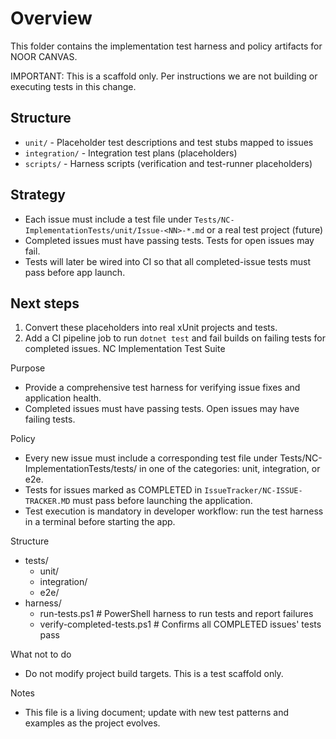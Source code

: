 # Overview

This folder contains the implementation test harness and policy artifacts for NOOR CANVAS.

IMPORTANT: This is a scaffold only. Per instructions we are not building or executing tests in this change.

## Structure

- `unit/` - Placeholder test descriptions and test stubs mapped to issues
- `integration/` - Integration test plans (placeholders)
- `scripts/` - Harness scripts (verification and test-runner placeholders)

## Strategy

- Each issue must include a test file under `Tests/NC-ImplementationTests/unit/Issue-<NN>-*.md` or a real test project (future)
- Completed issues must have passing tests. Tests for open issues may fail.
- Tests will later be wired into CI so that all completed-issue tests must pass before app launch.

## Next steps

1. Convert these placeholders into real xUnit projects and tests.
2. Add a CI pipeline job to run `dotnet test` and fail builds on failing tests for completed issues.
   NC Implementation Test Suite

Purpose

- Provide a comprehensive test harness for verifying issue fixes and application health.
- Completed issues must have passing tests. Open issues may have failing tests.

Policy

- Every new issue must include a corresponding test file under Tests/NC-ImplementationTests/tests/ in one of the categories: unit, integration, or e2e.
- Tests for issues marked as COMPLETED in `IssueTracker/NC-ISSUE-TRACKER.MD` must pass before launching the application.
- Test execution is mandatory in developer workflow: run the test harness in a terminal before starting the app.

Structure

- tests/
  - unit/
  - integration/
  - e2e/
- harness/
  - run-tests.ps1 # PowerShell harness to run tests and report failures
  - verify-completed-tests.ps1 # Confirms all COMPLETED issues' tests pass

What not to do

- Do not modify project build targets. This is a test scaffold only.

Notes

- This file is a living document; update with new test patterns and examples as the project evolves.
